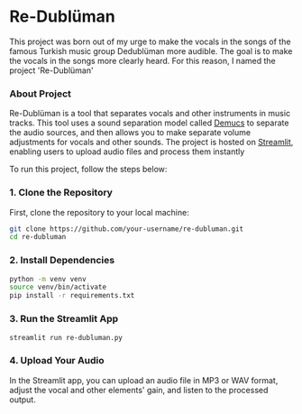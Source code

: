 # Re-Dublüman

This project was born out of my urge to make the vocals in the songs of the famous Turkish music group Dedublüman more audible. The goal is to make the vocals in the songs more clearly heard. For this reason, I named the project 'Re-Dublüman'

### About Project
Re-Dublüman is a tool that separates vocals and other instruments in music tracks. This tool uses a sound separation model called [Demucs](https://github.com/facebookresearch/demucs) to separate the audio sources, and then allows you to make separate volume adjustments for vocals and other sounds. The project is hosted on [Streamlit](https://re-dubluman.streamlit.app), enabling users to upload audio files and process them instantly

To run this project, follow the steps below:

### 1. **Clone the Repository**

First, clone the repository to your local machine:

```bash
git clone https://github.com/your-username/re-dubluman.git
cd re-dubluman
```

### 2. **Install Dependencies**
```bash
python -m venv venv
source venv/bin/activate
pip install -r requirements.txt
```
### 3. **Run the Streamlit App**
```bash
streamlit run re-dubluman.py
```
### 4. **Upload Your Audio**
In the Streamlit app, you can upload an audio file in MP3 or WAV format, adjust the vocal and other elements' gain, and listen to the processed output.

